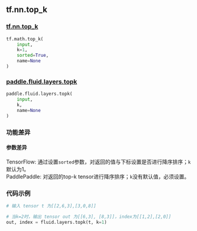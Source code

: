 
## tf.nn.top_k

### [tf.nn.top_k](https://www.tensorflow.org/api_docs/python/tf/nn/top_k)
``` python
tf.math.top_k(
    input,
    k=1,
    sorted=True,
    name=None
)
```

### [paddle.fluid.layers.topk](http://paddlepaddle.org/documentation/docs/zh/1.4/api_cn/layers_cn.html#topk)
``` python
paddle.fluid.layers.topk(
    input, 
    k, 
    name=None
)
```

### 功能差异
#### 参数差异
TensorFlow: 通过设置`sorted`参数，对返回的值与下标设置是否进行降序排序；`k`默认为1。  
PaddlePaddle: 对返回的top-k tensor进行降序排序；`k`没有默认值，必须设置。

### 代码示例
```python
# 输入 tensor t 为[[2,6,3],[3,0,8]]

# 当k=2时，输出 tensor out 为[[6,3], [8,3]]，index为[[1,2],[2,0]]
out, index = fluid.layers.topk(t, k=1)

```
